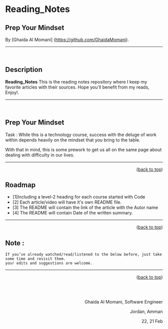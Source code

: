 # Reading_Notes
## Prep Your Mindset

<!-- This is the reading notes repository where I keep my favorite articles with their sources.
       
       Hope you'll benefit from my reads, Enjoy!


-->




By [Ghaida Al Momani] (https://github.com/GhaidaMomani).
<br/>
<hr/>
<br/>

## Description
**Reading_Notes** This is the reading notes repository where I keep my favorite articles with their sources.
                   Hope you'll benefit from my reads, Enjoy!.



<hr/>
<br/>


## Prep Your Mindset
Task :
While this is a technology course, success with the deluge of work within depends heavily on the mindset that you bring to the table.

With that in mind, this is some prework to get us all on the same page about dealing with difficulty in our lives.


<hr/>
    <p align="right">(<a href="#top">back to top</a>)</p>

<!-- ROADMAP -->
## Roadmap

- [1]Including a level-2 heading for each course started with Code
- [2] Each article/video will have it's own README file.
- [3] The README will contain the link of the article with the Autor name
- [4] The README will contain Date of the written summary.



<hr/>
    <p align="right">(<a href="#top">back to top</a>)</p>


   
## Note :
    If you’ve already watched/read/listened to the below before, just take some time and revisit them.
    your edits and suggestions are welcome.
 
<hr/>
    <p align="right">(<a href="#top">back to top</a>)</p>


  <br/><br/>

<p align="right">Ghaida Al Momani, Software Engineer</p>
<p align="right">Jordan, Amman</p>
  <p align="right">22, 21 Feb </p>